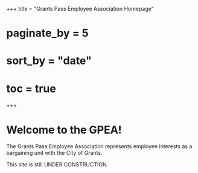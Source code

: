 +++
title = "Grants Pass Employee Association Homepage"
# paginate_by = 5
# sort_by = "date"
# toc = true
+++

# Welcome to the GPEA!

The Grants Pass Employee Association represents employee interests as a bargaining unit with the City of Grants. 

This site is still UNDER CONSTRUCTION.
